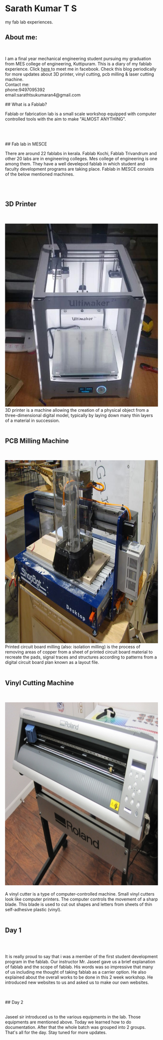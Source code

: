 # Sarath Kumar T S
my fab lab experiences.
<br>
## About me:
<br>
<p>
I am a final year mechanical engineering student pursuing my graduation from MES college of engineering, Kuttipuram. 
This is a diary of my fablab experience. Click <a href="https://www.facebook.com/sarath.roddick"> here </a> to meet me in facebook.
Check this blog periodically for more updates about 3D printer, vinyl cutting, pcb milling & laser cutting machine.<br> Contact me:<br> phone:9497095392<br>email:sarathtsukumaran4@gmail.com
  <br> </p>
## What is a Fablab?
<p>Fablab or fabrication lab is a small scale workshop equipped with computer controlled tools with the aim to make "ALMOST ANYTHING".
</p><br><br><br>
## Fab lab in MESCE
<br>
<p> There are around 22 fablabs in kerala. Fablab Kochi, Fablab Trivandrum and other 20 labs are in engineering colleges. Mes college of engineering is one among them. They have a well develepod fablab in which student and faculty development programs are taking place. Fablab in MESCE consists of the below mentioned machines.
  </p>
  <br>
 <br>
 
## 3D Printer
<br>
 <br>
<img src="photo_2017-08-03_19-44-53.jpg" alt="aaha" height="600" width="600">
<br> 3D printer is a machine allowing the creation of a physical object from a three-dimensional digital model, typically by laying down many thin layers of a material in succession.
<br><br>

## PCB Milling Machine
<br><br>
<img src="DSC06420.jpg" height="600" width="600">
<br>
Printed circuit board milling (also: isolation milling) is the process of removing areas of copper from a sheet of printed circuit board material to recreate the pads, signal traces and structures according to patterns from a digital circuit board plan known as a layout file.
<br><br>

## Vinyl Cutting Machine
<br><br>
<img src="roland.jpg" height="600" width="600">
<br><br>A vinyl cutter is a type of computer-controlled machine. Small vinyl cutters look like computer printers. The computer controls the movement of a sharp blade. This blade is used to cut out shapes and letters from sheets of thin self-adhesive plastic (vinyl).
<br><br>
## Day 1
<br> <br> <p>
 It is really proud to say that i was a member of the first student development program in the fablab. Our instructor Mr. Jaseel gave us a brief explanation of fablab and the scope of fablab. His words was so impressive that many of us including me thought of taking fablab as a carrier option. He also explained about the overall works to be done in this 2 week workshop. He introduced new websites to us and asked us to make our own websites. 
 </p> <br><br>
 ## Day 2
 <br> <br>
 <p> Jaseel sir introduced us to the various equipments in the lab. Those equipments are mentioned above. Today we learned how to do documentation. After that the whole batch was grouped into 2 groups. That's all for the day. Stay tuned for more updates.
  </p> <br>
  
